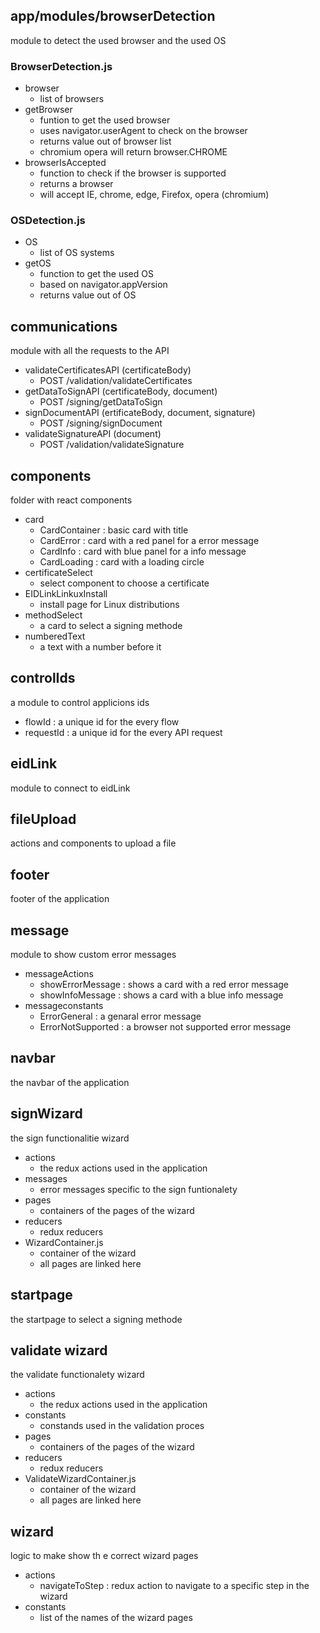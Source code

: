 ## app/modules/browserDetection
module to detect the used browser and the used OS

### BrowserDetection.js
+ browser
  + list of browsers
+ getBrowser
  + funtion to get the used browser
  + uses navigator.userAgent to check on the browser
  + returns value out of browser list
  + chromium opera will return browser.CHROME
+ browserIsAccepted
  + function to check if the browser is supported
  + returns a browser
  + will accept IE, chrome, edge, Firefox, opera (chromium)

### OSDetection.js 
+ OS
  + list of OS systems
+ getOS
  + function to get the used OS
  + based on navigator.appVersion
  + returns value out of OS

## communications 
module with all the requests to the API

+ validateCertificatesAPI (certificateBody)
  + POST /validation/validateCertificates
+ getDataToSignAPI (certificateBody, document)
  + POST /signing/getDataToSign
+ signDocumentAPI (ertificateBody, document, signature)
  + POST /signing/signDocument
+ validateSignatureAPI (document)
  + POST /validation/validateSignature

## components
folder with react components 

+ card
  + CardContainer : basic card with title
  + CardError : card with a red panel for a error message
  + CardInfo : card with blue panel for a info message
  + CardLoading : card with a loading circle
+ certificateSelect
  + select component to choose a certificate
+ EIDLinkLinkuxInstall
  + install page for Linux distributions
+ methodSelect
  + a card to select a signing methode
+ numberedText 
  + a text with a number before it

## controlIds
a module to control applicions ids

+ flowId : a unique id for the every flow
+ requestId : a unique id for the every API request

## eidLink
module to connect to eidLink

## fileUpload
actions and components to upload a file

## footer
footer of the application

## message
module to show custom error messages

+ messageActions
  + showErrorMessage : shows a card with a red error message
  + showInfoMessage : shows a card with a blue info message
+ messageconstants
  + ErrorGeneral : a genaral error message
  + ErrorNotSupported : a browser not supported error message
  
## navbar
the navbar of the application

## signWizard
the sign functionalitie wizard

+ actions 
  + the redux actions used in the application
+ messages
  + error messages specific to the sign funtionalety
+ pages
  + containers of the pages of the wizard
+ reducers
  + redux reducers
+ WizardContainer.js
  + container of the wizard
  + all pages are linked here
  
## startpage
the startpage to select a signing methode

## validate wizard
the validate functionalety wizard

+ actions 
  + the redux actions used in the application
+ constants
  + constands used in the validation proces
+ pages
  + containers of the pages of the wizard
+ reducers
  + redux reducers
+ ValidateWizardContainer.js
  + container of the wizard
  + all pages are linked here

## wizard
logic to make show th e correct wizard pages

+ actions 
  + navigateToStep : redux action to navigate to a specific step in the wizard
+ constants
  + list of the names of the wizard pages
